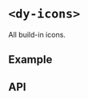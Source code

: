 # `<dy-icons>`

All build-in icons.

## Example

<gbp-example
  name="dy-icons"
  props='{"style": "width: 100%;"}'
  src="https://jspm.dev/duoyun-ui/elements/icons"></gbp-example>

## API

<gbp-api src="/src/elements/icons.ts"></gbp-api>
